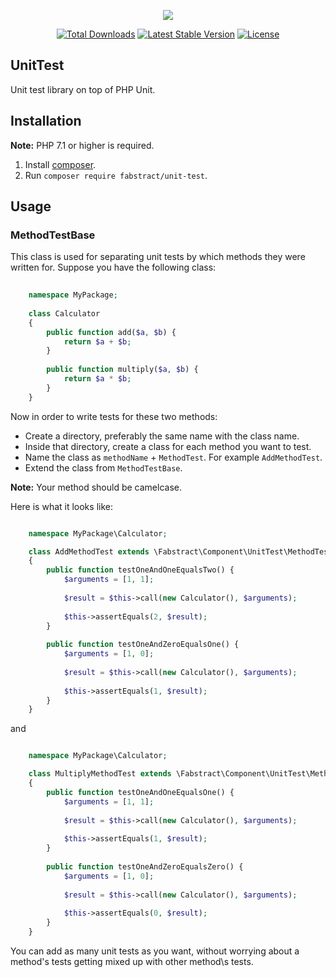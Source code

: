 <p align="center"><img src="https://avatars3.githubusercontent.com/u/36798053?s=200&v=4"></p>

<p align="center">
    <a href="https://packagist.org/packages/fabstract/assert"><img src="https://poser.pugx.org/fabstract/unit-test/d/total.svg" alt="Total Downloads"></a>
    <a href="https://packagist.org/packages/fabstract/assert"><img src="https://poser.pugx.org/fabstract/unit-test/v/stable.svg" alt="Latest Stable Version"></a>
    <a href="https://packagist.org/packages/fabstract/assert"><img src="https://poser.pugx.org/fabstract/unit-test/license.svg" alt="License"></a>
</p>

## UnitTest

Unit test library on top of PHP Unit.

## Installation

**Note:** PHP 7.1 or higher is required.

1. Install [composer](https://getcomposer.org/download/).
2. Run `composer require fabstract/unit-test`.

## Usage

### MethodTestBase

This class is used for separating unit tests by which methods they were written for. Suppose you have the following class:

```php
    
    namespace MyPackage;
    
    class Calculator
    {
        public function add($a, $b) {
            return $a + $b;
        }
        
        public function multiply($a, $b) {
            return $a * $b;
        }
    }
```

Now in order to write tests for these two methods:

- Create a directory, preferably the same name with the class name.
- Inside that directory, create a class for each method you want to test.
- Name the class as `methodName` + `MethodTest`. For example `AddMethodTest`.
- Extend the class from `MethodTestBase`.

**Note:** Your method should be camelcase.

Here is what it looks like:

```php

    namespace MyPackage\Calculator;

    class AddMethodTest extends \Fabstract\Component\UnitTest\MethodTestBase
    {
        public function testOneAndOneEqualsTwo() {
            $arguments = [1, 1];
            
            $result = $this->call(new Calculator(), $arguments);
            
            $this->assertEquals(2, $result);
        }
        
        public function testOneAndZeroEqualsOne() {
            $arguments = [1, 0];
            
            $result = $this->call(new Calculator(), $arguments);
            
            $this->assertEquals(1, $result);
        }
    }
```

and 

```php

    namespace MyPackage\Calculator;

    class MultiplyMethodTest extends \Fabstract\Component\UnitTest\MethodTestBase
    {
        public function testOneAndOneEqualsOne() {
            $arguments = [1, 1];
            
            $result = $this->call(new Calculator(), $arguments);
            
            $this->assertEquals(1, $result);
        }
        
        public function testOneAndZeroEqualsZero() {
            $arguments = [1, 0];
            
            $result = $this->call(new Calculator(), $arguments);
            
            $this->assertEquals(0, $result);
        }
    }
```

You can add as many unit tests as you want, without worrying about a method's tests getting mixed up with other method\s tests.
